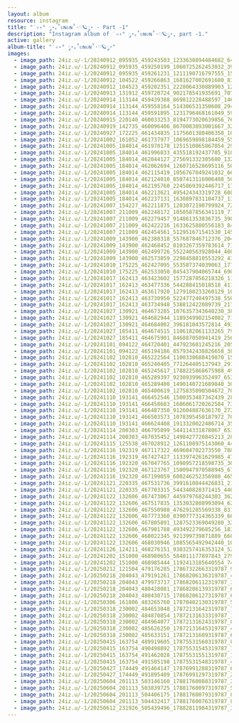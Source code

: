 ```yaml
---
layout: album
resource: instagram
title: "˙✧˖° ༘⋆｡˚ᴜɴᴜɴ˚⋅♡🪐༘⋆ - Part -1"
description: "Instagram album of ˙✧˖° ༘⋆｡˚ᴜɴᴜɴ˚⋅♡🪐༘⋆, part -1."
active: gallery
album-title: "˙✧˖° ༘⋆｡˚ᴜɴᴜɴ˚⋅♡🪐༘⋆"
images:
  - image_path: 24iz.u/-1/20240912_095935_459243503_1233630894484682_643098887340002909_n.jpg
  - image_path: 24iz.u/-1/20240912_095935_459250199_1060725262453032_3975261099516742254_n.jpg
  - image_path: 24iz.u/-1/20240912_095935_459261231_1211190716797555_157092113868703423_n.jpg
  - image_path: 24iz.u/-1/20240912_104522_459266863_1681627002691680_8387063295467709268_n.jpg
  - image_path: 24iz.u/-1/20240912_104523_459202351_2228064330889903_123873635939845608_n.jpg
  - image_path: 24iz.u/-1/20240913_131912_459720724_902178541935691_7078483828211958521_n.jpg
  - image_path: 24iz.u/-1/20240914_113144_459439388_869812228488597_146258026288294116_n.jpg
  - image_path: 24iz.u/-1/20240914_113144_459558164_514306531350608_2942655752875407447_n.jpg
  - image_path: 24iz.u/-1/20240914_113144_459591895_1231796468161049_5902557582671090531_n.jpg
  - image_path: 24iz.u/-1/20240915_220140_460033253_8194773020639856_7653365921120366425_n.jpg
  - image_path: 24iz.u/-1/20240919_142735_460096406_8670083893001667_3295228806034309870_n.jpg
  - image_path: 24iz.u/-1/20240927_172225_461434835_1175601380406358_1053630836829518585_n.jpg
  - image_path: 24iz.u/-1/20241002_161052_461737977_1069659898184459_5542021850665453330_n.jpg
  - image_path: 24iz.u/-1/20241005_184014_461970178_1251510865867054_2981757938410913959_n.jpg
  - image_path: 24iz.u/-1/20241005_184014_461996833_435518192437705_910272676573476791_n.jpg
  - image_path: 24iz.u/-1/20241005_184014_462044127_275691332305680_132625934271308723_n.jpg
  - image_path: 24iz.u/-1/20241005_184014_462062694_1260716528695116_5045611776635688083_n.jpg
  - image_path: 24iz.u/-1/20241005_184014_462115419_1056767049241032_6644240837632337771_n.jpg
  - image_path: 24iz.u/-1/20241005_184014_462124010_8507413116006408_5045434001219640742_n.jpg
  - image_path: 24iz.u/-1/20241005_184014_462195760_2245869392446717_1789229886485514392_n.jpg
  - image_path: 24iz.u/-1/20241005_184014_462213621_495424343319728_6083709775475745093_n.jpg
  - image_path: 24iz.u/-1/20241005_184014_462237131_1630897831104737_1396731530093753395_n.jpg
  - image_path: 24iz.u/-1/20241007_154227_462211875_1203072190799924_7204109891482292519_n.jpg
  - image_path: 24iz.u/-1/20241007_211009_462248172_1050587856341119_7758965010227900865_n.jpg
  - image_path: 24iz.u/-1/20241007_211009_462279457_914861353836735_3980420421281475627_n.jpg
  - image_path: 24iz.u/-1/20241007_211009_462422216_1633625880556183_8485310815963804925_n.jpg
  - image_path: 24iz.u/-1/20241007_211009_462454561_512951671541530_145775209465560496_n.jpg
  - image_path: 24iz.u/-1/20241009_143900_462380318_557687846712376_2049578055009300123_n.jpg
  - image_path: 24iz.u/-1/20241009_143900_462468452_8103267359783614_7180379682191126199_n.jpg
  - image_path: 24iz.u/-1/20241009_143900_462499726_552240563928044_4089111580838836015_n.jpg
  - image_path: 24iz.u/-1/20241009_143900_462573859_2298458810553292_4336729679745396291_n.jpg
  - image_path: 24iz.u/-1/20241010_175225_462427095_553587374039063_1778433491681246856_n.jpg
  - image_path: 24iz.u/-1/20241010_175225_462533050_845437904065744_6901044025683177247_n.jpg
  - image_path: 24iz.u/-1/20241017_162413_463423602_1577287056218326_1125345383814900601_n.jpg
  - image_path: 24iz.u/-1/20241017_162413_463477336_544288415018518_4119643419066092957_n.jpg
  - image_path: 24iz.u/-1/20241017_162413_463617920_1279180233260129_1078915113047401551_n.jpg
  - image_path: 24iz.u/-1/20241017_162413_463730950_522477240497538_5503786481203289229_n.jpg
  - image_path: 24iz.u/-1/20241017_162413_463734948_538812422089739_2179866263779595536_n.jpg
  - image_path: 24iz.u/-1/20241027_130921_464673285_1076357343640230_3877089029840197444_n.jpg
  - image_path: 24iz.u/-1/20241027_130921_464682944_1189349902154082_714988338131764224_n.jpg
  - image_path: 24iz.u/-1/20241027_130921_464684002_396181043572814_4932795073862991595_n.jpg
  - image_path: 24iz.u/-1/20241027_185411_464674515_1106182061133265_7920722161611548106_n.jpg
  - image_path: 24iz.u/-1/20241027_185411_464675901_846887050941419_2563704937424687165_n.jpg
  - image_path: 24iz.u/-1/20241101_094122_464720401_447923601245216_2050114560737584371_n.jpg
  - image_path: 24iz.u/-1/20241101_094122_465194186_8579342438826658_3858005651197260985_n.jpg
  - image_path: 24iz.u/-1/20241102_102810_465222564_1100330688419870_1576714345911756104_n.jpg
  - image_path: 24iz.u/-1/20241102_102810_465240405_771264405137943_2910119369613749728_n.jpg
  - image_path: 24iz.u/-1/20241102_102810_465245617_1788225868675988_4966640293994249306_n.jpg
  - image_path: 24iz.u/-1/20241102_102810_465289397_923093996352497_6537352914384270974_n.jpg
  - image_path: 24iz.u/-1/20241102_102810_465289400_1490140721689840_3072345312097909523_n.jpg
  - image_path: 24iz.u/-1/20241102_102810_465400619_1275835090504672_7047579653246806499_n.jpg
  - image_path: 24iz.u/-1/20241110_193141_466452546_1500353487342439_2885362665283360408_n.jpg
  - image_path: 24iz.u/-1/20241110_193141_466458683_1606061720262584_7350179302990855554_n.jpg
  - image_path: 24iz.u/-1/20241110_193141_466487350_912604887636170_2729124348708939059_n.jpg
  - image_path: 24iz.u/-1/20241110_193141_466503573_1078395450187972_7029509950596087115_n.jpg
  - image_path: 24iz.u/-1/20241110_193141_466624408_1913320022486714_3575992316097955552_n.jpg
  - image_path: 24iz.u/-1/20241114_200303_466795899_544114331878067_6539538262297343833_n.jpg
  - image_path: 24iz.u/-1/20241114_200303_467035452_1498427720845213_2853029049578992637_n.jpg
  - image_path: 24iz.u/-1/20241115_125538_467028912_1261108975143060_4490127961528086605_n.jpg
  - image_path: 24iz.u/-1/20241116_192319_467117322_469604702273550_7887441881784758910_n.jpg
  - image_path: 24iz.u/-1/20241116_192319_467427427_1133974261629985_4763922440364075711_n.jpg
  - image_path: 24iz.u/-1/20241116_192320_467047765_1098957218598735_3069375285379634734_n.jpg
  - image_path: 24iz.u/-1/20241116_192320_467123767_1500947970588945_6798677474027261335_n.jpg
  - image_path: 24iz.u/-1/20241116_192320_467199059_600246252356980_4651050266181498712_n.jpg
  - image_path: 24iz.u/-1/20241121_220335_467531736_3991610844426831_2125854365778322108_n.jpg
  - image_path: 24iz.u/-1/20241121_220335_467703315_544340828371415_4406704426886214559_n.jpg
  - image_path: 24iz.u/-1/20241122_132606_467473067_445979768244303_3622591831720430547_n.jpg
  - image_path: 24iz.u/-1/20241122_132606_467517835_1353032808993094_6265443408482016127_n.jpg
  - image_path: 24iz.u/-1/20241122_132606_467550988_476291285569338_8314368693968273414_n.jpg
  - image_path: 24iz.u/-1/20241122_132606_467773360_8390777314365339_6668256707510039590_n.jpg
  - image_path: 24iz.u/-1/20241122_132606_467805891_1287523369049280_3222454479224437576_n.jpg
  - image_path: 24iz.u/-1/20241122_132606_467901788_493492279685256_1839559309710301484_n.jpg
  - image_path: 24iz.u/-1/20241122_132606_468022345_921399739871889_6681499956796316260_n.jpg
  - image_path: 24iz.u/-1/20241122_132606_468030946_1085565492942440_103660632393116130_n.jpg
  - image_path: 24iz.u/-1/20241126_124211_468276151_9303257416353124_5213211073863507770_n.jpg
  - image_path: 24iz.u/-1/20241202_151000_468980655_584011177897843_2790549674828978547_n.jpg
  - image_path: 24iz.u/-1/20241202_151000_468985444_1192413185640554_749558104963152790_n.jpg
  - image_path: 24iz.u/-1/20250212_121504_479176285_17867322663319787_9085883871962382680_n.jpg
  - image_path: 24iz.u/-1/20250218_204043_479191261_17868206136319787_4626034494346776336_n.jpg
  - image_path: 24iz.u/-1/20250218_204043_479973717_17868206112319787_3107281451281993408_n.jpg
  - image_path: 24iz.u/-1/20250218_204043_480428081_17868206139319787_6047250054068620761_n.jpg
  - image_path: 24iz.u/-1/20250218_204043_480430715_17868206127319787_6128050936097206613_n.jpg
  - image_path: 24iz.u/-1/20250306_161806_483265760_17870402130319787_5046757238525110408_n.jpg
  - image_path: 24iz.u/-1/20250318_230002_484653048_17872131642319787_7699477276027862976_n.jpg
  - image_path: 24iz.u/-1/20250318_230002_484870854_17872131633319787_1853539796562705850_n.jpg
  - image_path: 24iz.u/-1/20250318_230002_484964077_17872131624319787_8829469911116283366_n.jpg
  - image_path: 24iz.u/-1/20250318_230002_485626250_17872131645319787_4417729875582728194_n.jpg
  - image_path: 24iz.u/-1/20250318_230002_485633151_17872131609319787_6576226187815921174_n.jpg
  - image_path: 24iz.u/-1/20250415_163754_489919605_17875531560319787_8232024603053428947_n.jpg
  - image_path: 24iz.u/-1/20250415_163754_490498892_17875531545319787_7874309445254746993_n.jpg
  - image_path: 24iz.u/-1/20250415_163754_491462028_17875531551319787_1893958889667834485_n.jpg
  - image_path: 24iz.u/-1/20250415_163754_491505198_17875531548319787_4784505987001535086_n.jpg
  - image_path: 24iz.u/-1/20250427_174449_491464147_17876991288319787_6135550950692814263_n.jpg
  - image_path: 24iz.u/-1/20250427_174449_491895409_17876991297319787_2339630542844084753_n.jpg
  - image_path: 24iz.u/-1/20250604_201113_503146160_17881760088319787_2089334284751333155_n.jpg
  - image_path: 24iz.u/-1/20250604_201113_503839725_17881760097319787_5313181302158413189_n.jpg
  - image_path: 24iz.u/-1/20250604_201113_504406175_17881760079319787_84578254391487466_n.jpg
  - image_path: 24iz.u/-1/20250604_201113_504432417_17881760076319787_8077230062051152545_n.jpg
  - image_path: 24iz.u/-1/20250612_231926_505439496_17882811984319787_3946355811231112244_n.jpg
---
```

